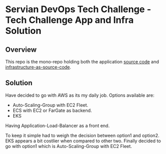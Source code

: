 # Servian DevOps Tech Challenge - Tech Challenge App and Infra Solution


## Overview

This repo is the mono-repo holding both the application [source code](app) and [infrastructure-as-source-code](infra).

## Solution

Have decided to go with AWS as its my daily job. Options available are:

* Auto-Scaling-Group with EC2 Fleet.
* ECS with EC2 or FarGate as backend.
* EKS 

Having Application-Load-Balancer as a front end.

To keep it simple had to weigh the decision between option1 and option2. EKS appears a bit costlier when compared to other two. Finally decided to go with option1 which is Auto-Scaling-Group with EC2 Fleet.
